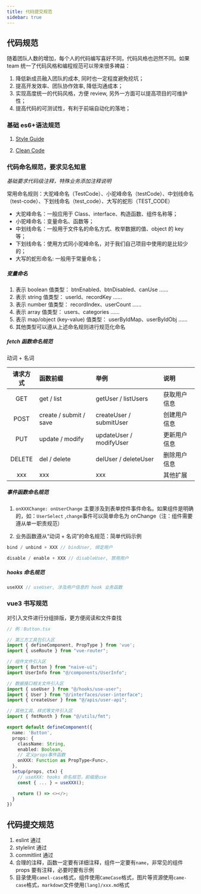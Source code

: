 ```yaml
---
title: 代码提交规范
sidebar: true
---
```


## 代码规范

随着团队人数的增加，每个人的代码编写喜好不同，代码风格也迥然不同。如果 team 统一了代码风格和编程规范可以带来很多裨益：

1. 降低新成员融入团队的成本, 同时也一定程度避免挖坑；
2. 提高开发效率、团队协作效率, 降低沟通成本；
3. 实现高度统一的代码风格，方便 review, 另外一方面可以提高项目的可维护性；
4. 提高代码的可测试性，有利于前端自动化的落地；

### 基础 es6+语法规范

1. [Style Guide](https://bestofjs.org/projects/airbnb-style-guide)

2. [Clean Code](https://bestofjs.org/projects/clean-code)

### 代码命名规范，要求见名知意

_基础要求代码级注释，特殊业务添加注释说明_

常用命名规则：大驼峰命名（TestCode）、小驼峰命名（testCode）、中划线命名（test-code）、下划线命名（test_code）、大写的蛇形（TEST_CODE）

- 大驼峰命名：一般应用于 Class、interface、构造函数、组件名称等；
- 小驼峰命名：变量命名、函数等；
- 中划线命名：一般用于文件名的命名方式、枚举数据的值、object 的 key 等；
- 下划线命名：使用方式同小驼峰命名，对于我们自己项目中使用的是比较少的；
- 大写的蛇形命名: 一般用于常量命名；

##### 变量命名

1. 表示 boolean 值类型： btnEnabled、btnDisabled、canUse ......
2. 表示 string 值类型： userId、recordKey ......
3. 表示 number 值类型： recordIndex、userCount ......
4. 表示 array 值类型： users、categories ......
5. 表示 map/object (key-value) 值类型： userByIdMap、userByIdObj ......
6. 其他类型可以遵从上述命名规则进行规范化命名

##### fetch 函数命名规范

动词 + 名词

| 请求方式 | 函数前缀               | 举例                    | 说明         |
| :------: | :--------------------- | :---------------------- | :----------- |
|   GET    | get / list             | getUser / listUsers     | 获取用户信息 |
|   POST   | create / submit / save | createUser / submitUser | 创建用户信息 |
|   PUT    | update / modify        | updateUser / modifyUser | 更新用户信息 |
|  DELETE  | del / delete           | delUser / deleteUser    | 删除用户信息 |
|   xxx    | xxx                    | xxx                     | 其他扩展     |

##### 事件函数命名规范

1. `onXXXChange: onUserChange` 主要涉及到表单控件事件命名。如果组件是明确的，如：`UserSelect` ,`change`事件可以简单命名为 onChange（注：组件需要遵从单一职责规范）

2. 业务函数遵从“动词 + 名词”的命名规范：简单代码示例

```ts
bind / unbind + XXX // bindUser, 绑定用户

disable / enable + XXX // disableUser, 禁用用户
```

##### hooks 命名规范

```ts
useXXX // useUser, 涉及用户信息的 hook 业务函数
```

### vue3 书写规范

对引入文件进行分组排版，更方便阅读和文件查找

```ts
// 例：Button.tsx

// 第三方工具包引入区
import { defineComponent, PropType } from 'vue';
import { useRoute } from "vue-router";

// 组件文件引入区
import { Button } from "naive-ui";
import UserInfo from "@/components/UserInfo";

// 数据接口相关文件引入区
import { useUser } from "@/hooks/use-user";
import { User } from "@/interfaces/user-interface";
import { createUser } from "@/apis/user-api";

// 其他工具、样式等文件引入区
import { fmtMonth } from "@/utils/fmt";

export default defineComponent({
  name: 'Button',
  props: {
    className: String,
    enabled: Boolean,
    // 定义props事件函数
    onXXX: Function as PropType<Func>,
  },
  setup(props, ctx) {
    // useXXX: hooks 命名规范，前缀是use
    const { ... } = useXXX();

    return () => <></>;
  }
})
```

## 代码提交规范

1. eslint 通过
2. stylelint 通过
3. commitlint 通过
4. 合理的注释，函数一定要有详细注释，组件一定要有`name`，非常见的组件 props 要有注释，必要时要有示例
5. 目录使用`camel-case`格式，组件使用`CameCase`格式，图片等资源使用`came-case`格式，`markdown`文件使用`[lang]/xxx.md`格式
